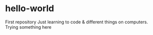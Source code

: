 # hello-world
First repository
Just learning to code & different things on computers.
Trying something here
